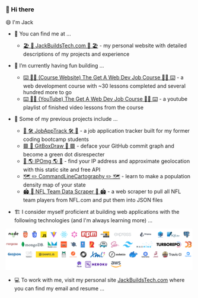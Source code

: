 ### 👋 Hi there

😄 I'm Jack

<!--
**sunspla-sh/sunspla-sh** is a ✨ _special_ ✨ repository because its `README.md` (this file) appears on your GitHub profile.

Here are some ideas to get you started:

- 🔭 I’m currently working on ...
- 🌱 I’m currently learning ...
- 👯 I’m looking to collaborate on ...
- 🤔 I’m looking for help with ...
- 💬 Ask me about ...
- 📫 How to reach me: ...
- 😄 Pronouns: ...
- ⚡ Fun fact: ...
-->

- 🔭 You can find me at ...
  - [🏖️ 🌅 JackBuildsTech.com 🌅 🏖️](https://jackbuildstech.com) - my personal website with detailed descriptions of my projects and experience

- 🧪 I’m currently having fun building ...
  - [⌨️ 🧑‍🏫 (Course Website) The Get A Web Dev Job Course 🧑‍🏫 ⌨️](https://learn.stierwebdev.com/the-get-a-web-dev-job-course?coupon=EARLYACCESS90) - a web development course with ~30 lessons completed and several hundred more to go
  - [⌨️ 🧑‍🏫 (YouTube) The Get A Web Dev Job Course 🧑‍🏫 ⌨️](https://www.youtube.com/playlist?list=PLgF6apjFR90209B4o06e8qpNV7qUC-bUD) - a youtube playlist of finished video lessons from the course
  

- 🌱 Some of my previous projects include ...
  - [🏢 🛠️ JobAppTrack 🛠️ 🏢](https://jobapptrack.com) - a job application tracker built for my former coding bootcamp students
  - [🟩 🎨 GitBoxDraw 🎨 🟩](https://gitboxdraw.com) - deface your GitHub commit graph and become a green dot disrespecter
  - [📍 🌎 IPOmg 🌎 📍](https://ipomg.com) - find your IP address and approximate geolocation with this static site and free API
  - [🗺️ ✏️ CommandLineCartography ✏️ 🗺️](https://github.com/sunspla-sh/command-line-cartography-practice) - learn to make a population density map of your state
  - [🏟️ 🏈 NFL Team Data Scraper 🏈 🏟️](https://github.com/sunspla-sh/nfl-team-data-scraper) - a web scraper to pull all NFL team players from NFL.com and put them into JSON files
 
 - 🏗️ I consider myself proficient at building web applications with the following technologies (and I'm always learning more) ...
 
 ![A List of Technologies](tech.png "Wow that's a lot of logos...")
 
 - 💻 To work with me, visit my personal site [JackBuildsTech.com](https://jackbuildstech.com) where you can find my email and resume ...
